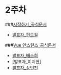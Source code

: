2주차
======================
###[시작하기_공식문서](https://kr.vuejs.org/v2/guide/index.html)

- [발표자_편도걸](./시작하기_편도걸.md)

###[Vue 인스턴스_공식문서](https://kr.vuejs.org/v2/guide/instance.html)

- [발표자_배소희](./Vue_인스턴스_배소희.pdf)
- [발표자_이지현]
- [발표자_장인천](./Vue_인스턴스_장인천.pdf)
